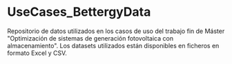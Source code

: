 # UseCases_BettergyData
Repositorio de datos utilizados en los casos de uso del trabajo fin de Máster "Optimización de sistemas de generación fotovoltaica con almacenamiento". Los datasets utilizados están disponibles en ficheros en formato Excel y CSV.
